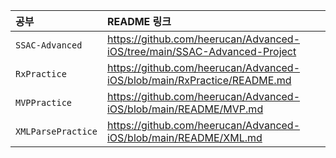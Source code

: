 |공부|README 링크|
|:-|:-|
|`SSAC-Advanced`|https://github.com/heerucan/Advanced-iOS/tree/main/SSAC-Advanced-Project|
|`RxPractice`|https://github.com/heerucan/Advanced-iOS/blob/main/RxPractice/README.md|
|`MVPPractice`|https://github.com/heerucan/Advanced-iOS/blob/main/README/MVP.md|
|`XMLParsePractice`|https://github.com/heerucan/Advanced-iOS/blob/main/README/XML.md|
